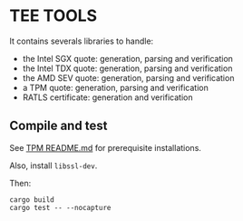 # TEE TOOLS

It contains severals libraries to handle:

- the Intel SGX quote: generation, parsing and verification
- the Intel TDX quote: generation, parsing and verification
- the AMD SEV quote: generation, parsing and verification
- a TPM quote: generation, parsing and verification
- RATLS certificate: generation and verification

## Compile and test

See [TPM README.md](crate/tpm_quote/README.md) for prerequisite installations.

Also, install `libssl-dev`.

Then:

```console
cargo build
cargo test -- --nocapture
```
